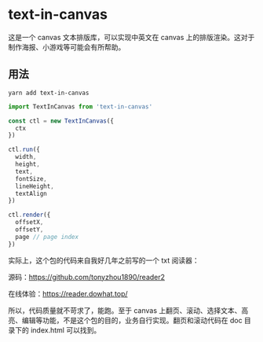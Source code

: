 # text-in-canvas

这是一个 canvas 文本排版库，可以实现中英文在 canvas 上的排版渲染。这对于制作海报、小游戏等可能会有所帮助。

## 用法

```shell
yarn add text-in-canvas
```

```javascript
import TextInCanvas from 'text-in-canvas'

const ctl = new TextInCanvas({
  ctx
})

ctl.run({
  width,
  height,
  text,
  fontSize,
  lineHeight,
  textAlign
})

ctl.render({
  offsetX,
  offsetY,
  page // page index
})
```

实际上，这个包的代码来自我好几年之前写的一个 txt 阅读器：

源码：https://github.com/tonyzhou1890/reader2

在线体验：https://reader.dowhat.top/

所以，代码质量就不苛求了，能跑。至于 canvas 上翻页、滚动、选择文本、高亮、编辑等功能，不是这个包的目的，业务自行实现。翻页和滚动代码在 doc 目录下的 index.html 可以找到。